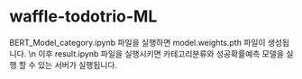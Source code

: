 # waffle-todotrio-ML
BERT_Model_category.ipynb 파일을 실행하면 model.weights.pth 파일이 생성됩니다. \n
이후 result.ipynb 파일을 실행시키면 카테고리분류와 성공확률예측 모델을 실행 할 수 있는 서버가 실행됩니다.
